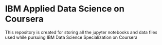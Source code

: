 # IBM Applied Data Science on Coursera
This repository is created for storing all the jupyter notebooks and data files used while pursuing IBM Data Science Specialization on Coursera
